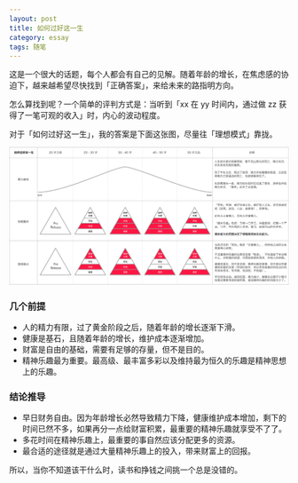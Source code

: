 ```yaml
---
layout: post
title: 如何过好这一生
category: essay
tags: 随笔
---
```


这是一个很大的话题，每个人都会有自己的见解。随着年龄的增长，在焦虑感的协迫下，越来越希望尽快找到「正确答案」，来给未来的路指明方向。

怎么算找到呢？一个简单的评判方式是：当听到「xx 在 yy 时间内，通过做 zz 获得了一笔可观的收入」时，内心的波动程度。

对于「如何过好这一生」，我的答案是下面这张图，尽量往「理想模式」靠拢。

[![](/image/life.png)](/image/life.png)

### 几个前提
* 人的精力有限，过了黄金阶段之后，随着年龄的增长逐渐下滑。
* 健康是基石，且随着年龄的增长，维护成本逐渐增加。
* 财富是自由的基础，需要有足够的存量，但不是目的。
* 精神乐趣最为重要。最高级、最丰富多彩以及维持最为恒久的乐趣是精神思想上的乐趣。

### 结论推导
* 早日财务自由。因为年龄增长必然导致精力下降，健康维护成本增加，剩下的时间已然不多，如果再分一点给财富积累，最重要的精神乐趣就享受不了了。
* 多花时间在精神乐趣上，最重要的事自然应该分配更多的资源。
* 最合适的途径就是通过大量精神乐趣上的投入，带来财富上的回报。

所以，当你不知道该干什么时，读书和挣钱之间挑一个总是没错的。